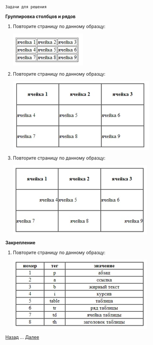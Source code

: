     Задачи для решения

**Группировка столбцов и рядов**

1. Повторите страницу по данному образцу:

    ![Повторите страницу по данному по образцу](img/1.jpg)
    
2. Повторите страницу по данному образцу:

    ![Повторите страницу по данному по образцу](img/2.jpg)
    
3. Повторите страницу по данному образцу:

    ![Повторите страницу по данному по образцу](img/3.jpg)
    
**Закрепление**

1. Повторите страницу по данному образцу:

    ![Повторите страницу по данному по образцу](img/4.jpg)
    
[Назад](https://github.com/KinShish/learning_task_1/tree/master/1) ... [Далее](https://github.com/KinShish/learning_task_1/tree/master/3)    